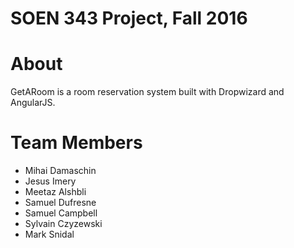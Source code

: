 # SOEN 343 Project, Fall 2016

# About
GetARoom is a room reservation system built with Dropwizard and AngularJS.


# Team Members
- Mihai Damaschin
- Jesus Imery
- Meetaz Alshbli
- Samuel Dufresne
- Samuel Campbell
- Sylvain Czyzewski
- Mark Snidal